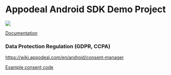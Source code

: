 # Appodeal Android SDK Demo Project

[![](https://img.shields.io/badge/SDK%20version-Stable%202.9.2-brightgreen)](https://wiki.appodeal.com/en/android/2-9-2-android-sdk-integration-guide)

[Documentation](https://wiki.appodeal.com/en/android/2-9-2-android-sdk-integration-guide)

### Data Protection Regulation (GDPR, CCPA)
https://wiki.appodeal.com/en/android/consent-manager

[Example consent code](https://github.com/appodeal/appodeal-android-demo/blob/master/app/src/main/java/com/appodeal/test/SplashActivity.java)
